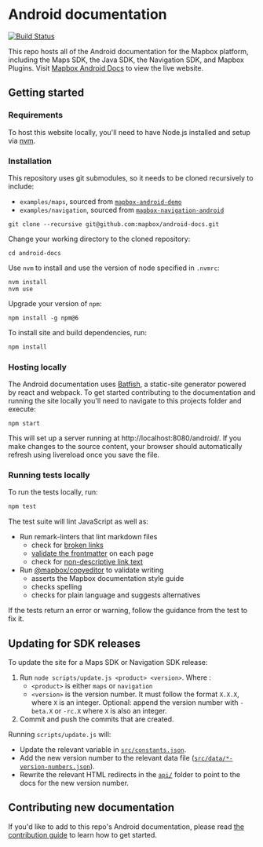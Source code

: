 # Android documentation

[![Build Status](https://travis-ci.com/mapbox/android-docs.svg?branch=publisher-production)](https://travis-ci.com/mapbox/android-docs)

This repo hosts all of the Android documentation for the Mapbox platform, including the Maps SDK, the Java SDK, the Navigation SDK, and Mapbox Plugins. Visit [Mapbox Android Docs](https://docs.mapbox.com/android/maps/overview/) to view the live website.

## Getting started

### Requirements

To host this website locally, you'll need to have Node.js installed and setup via [nvm](https://github.com/creationix/nvm#installation).

### Installation

This repository uses git submodules, so it needs to be cloned recursively to include:

- `examples/maps`, sourced from [`mapbox-android-demo`](https://github.com/mapbox/mapbox-android-demo)
- `examples/navigation`, sourced from [`mapbox-navigation-android`](https://github.com/mapbox/mapbox-navigation-android/tree/master/app/src/main/java/com/mapbox/services/android/navigation/testapp/activity)

```
git clone --recursive git@github.com:mapbox/android-docs.git
```

Change your working directory to the cloned repository:

```
cd android-docs
```

Use `nvm` to install and use the version of node specified in `.nvmrc`:

 ```
nvm install
nvm use
```

Upgrade your version of `npm`:

 ```
npm install -g npm@6
```

To install site and build dependencies, run:

```sh
npm install
```

### Hosting locally

The Android documentation uses [Batfish](https://github.com/mapbox/batfish), a static-site generator powered by react and webpack. To get started contributing to the documentation and running the site locally you'll need to navigate to this projects folder and execute:

```
npm start
```

This will set up a server running at http://localhost:8080/android/. If you make changes to the source content, your browser should automatically refresh using livereload once you save the file.

### Running tests locally

To run the tests locally, run:

```sh
npm test
```

The test suite will lint JavaScript as well as:

* Run remark-linters that lint markdown files
  - check for [broken links](https://github.com/mapbox/remark-lint-mapbox/tree/master/link-checker)
  - [validate the frontmatter](https://github.com/mapbox/remark-lint-mapbox/tree/master/frontmatter) on each page
  - check for [non-descriptive link text](https://github.com/mapbox/remark-lint-link-text)
* Run [@mapbox/copyeditor](https://github.com/mapbox/copyeditor) to validate writing
  - asserts the Mapbox documentation style guide
  - checks spelling
  - checks for plain language and suggests alternatives

If the tests return an error or warning, follow the guidance from the test to fix it. 


## Updating for SDK releases

To update the site for a Maps SDK or Navigation SDK release:

1. Run `node scripts/update.js <product> <version>`. Where :
    - `<product>` is either `maps` or `navigation`
    - `<version>` is the version number. It must follow the format `X.X.X`, where `X` is an integer. Optional: append the version number with `-beta.X` or `-rc.X` where `X` is also an integer.
2. Commit and push the commits that are created.

Running `scripts/update.js` will:

- Update the relevant variable in [`src/constants.json`](/src/constants.json).
- Add the new version number to the relevant data file ([`src/data/*-version-numbers.json`](/src/data/)).
- Rewrite the relevant HTML redirects in the [`api/`](/api/) folder to point to the docs for the new version number.

## Contributing new documentation

If you'd like to add to this repo's Android documentation, please read [the contribution guide](/CONTRIBUTING.md) to learn how to get started.
